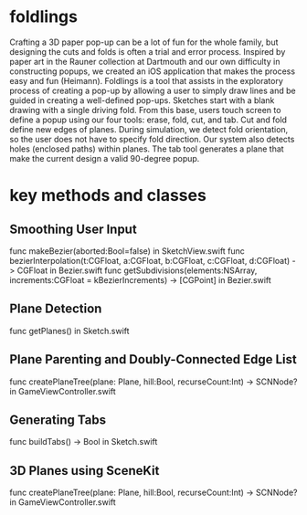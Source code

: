 foldlings
=========

Crafting a 3D paper pop-up can be a lot of fun for the whole family, but designing the cuts and folds is often a trial and error process.  Inspired by paper art in the Rauner collection at Dartmouth and our own difficulty in constructing popups, we created an iOS application that makes the process easy and fun (Heimann).   Foldlings is a tool that assists in the exploratory process of creating a pop-up by allowing a user to simply draw lines and be guided in creating a well-defined pop-ups.  Sketches start with a blank drawing with a single driving fold. From this base, users touch screen to define a popup using our four tools: erase, fold, cut, and tab.  Cut and fold define new edges of planes.  During simulation, we detect fold orientation, so the user does not have to specify fold direction.  Our system also detects holes (enclosed paths) within planes.  The tab tool generates a plane that make the current design a valid 90-degree popup.

key methods and classes
=========

Smoothing User Input  
-----------------------------------
func makeBezier(aborted:Bool=false)  in SketchView.swift
func bezierInterpolation(t:CGFloat, a:CGFloat, b:CGFloat, c:CGFloat, d:CGFloat) -> CGFloat   in Bezier.swift
func getSubdivisions(elements:NSArray, increments:CGFloat = kBezierIncrements) -> [CGPoint]  in Bezier.swift

Plane Detection
-----------------------------------
func getPlanes() in Sketch.swift

Plane Parenting and Doubly-Connected Edge List
-----------------------------------
func createPlaneTree(plane: Plane, hill:Bool, recurseCount:Int) -> SCNNode? in GameViewController.swift

Generating Tabs
-----------------------------------
func buildTabs() -> Bool in Sketch.swift

3D Planes using SceneKit
-----------------------------------
func createPlaneTree(plane: Plane, hill:Bool, recurseCount:Int) -> SCNNode? in GameViewController.swift
